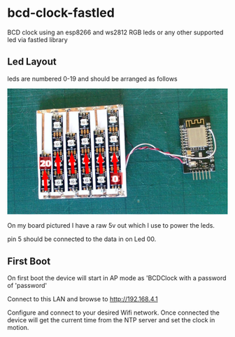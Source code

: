 # bcd-clock-fastled
BCD clock using an esp8266 and ws2812 RGB leds or any other supported led via fastled library

## Led Layout

leds are numbered 0-19 and should be arranged as follows 

![Led Layout](https://github.com/n00dles/bcd-clock-fastled/blob/master/images/layout.jpg)

On my board pictured I have a raw 5v out which I use to power the leds. 

pin 5 should be connected to the data in on Led 00. 

## First Boot 

On first boot the device will start in AP mode as 'BCDClock with a password of 'password' 

Connect to this LAN and browse to http://192.168.4.1 

Configure and connect to your desired Wifi network. Once connected the device will get the current time from the NTP server and set the clock in motion. 

